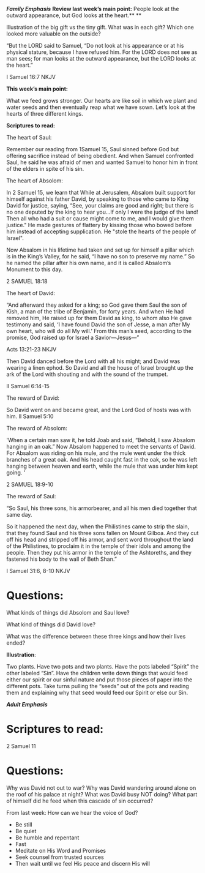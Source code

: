 ***Family Emphasis***
**Review last week’s main point:**
People look at the outward appearance, but God looks at the heart.** **

Illustration of the big gift vs the tiny gift. What was in each gift? Which one looked more valuable on the outside?

“But the LORD said to Samuel, “Do not look at his appearance or at his physical stature, because I have refused him. For the LORD does not see as man sees; for man looks at the outward appearance, but the LORD looks at the heart.”

‭‭I Samuel‬ ‭16:7‬ ‭NKJV‬‬

**This week’s main point:**

What we feed grows stronger. Our hearts are like soil in which we plant and water seeds and then eventually reap what we have sown. Let’s look at the hearts of three different kings.

**Scriptures to read:**

The heart of Saul:

Remember our reading from 1Samuel 15, Saul sinned before God but offering sacrifice instead of being obedient. And when Samuel confronted Saul, he said he was afraid of men and wanted Samuel to honor him in front of the elders in spite of his sin.

The heart of Absolom:

In 2 Samuel 15, we learn that While at Jerusalem, Absalom built support for himself against his father David, by speaking to those who came to King David for justice, saying, “See, your claims are good and right; but there is no one deputed by the king to hear you...If only I were the judge of the land! Then all who had a suit or cause might come to me, and I would give them justice." He made gestures of flattery by kissing those who bowed before him instead of accepting supplication. He "stole the hearts of the people of Israel".

Now Absalom in his lifetime had taken and set up for himself a pillar which is in the King’s Valley, for he said, “I have no son to preserve my name.” So he named the pillar after his own name, and it is called Absalom’s Monument to this day.

2 SAMUEL 18:18

The heart of David:

“And afterward they asked for a king; so God gave them Saul the son of Kish, a man of the tribe of Benjamin, for forty years. And when He had removed him, He raised up for them David as king, to whom also He gave testimony and said, ‘I have found David the son of Jesse, a man after My own heart, who will do all My will.’ From this man’s seed, according to the promise, God raised up for Israel a Savior—Jesus—”

‭‭Acts‬ ‭13:21-23 NKJV

Then David danced before the Lord with all his might; and David was wearing a linen ephod. So David and all the house of Israel brought up the ark of the Lord with shouting and with the sound of the trumpet.

II Samuel 6:14-15

The reward of David:

So David went on and became great, and the Lord God of hosts was with him.
II Samuel 5:10

The reward of Absolom:

'When a certain man saw it, he told Joab and said, “Behold, I saw Absalom hanging in an oak.” Now Absalom happened to meet the servants of David. For Absalom was riding on his mule, and the mule went under the thick branches of a great oak. And his head caught fast in the oak, so he was left hanging between heaven and earth, while the mule that was under him kept going. '

2 SAMUEL 18:9-10

The reward of Saul:

“So Saul, his three sons, his armorbearer, and all his men died together that same day.

So it happened the next day, when the Philistines came to strip the slain, that they found Saul and his three sons fallen on Mount Gilboa. And they cut off his head and stripped off his armor, and sent word throughout the land of the Philistines, to proclaim it in the temple of their idols and among the people. Then they put his armor in the temple of the Ashtoreths, and they fastened his body to the wall of Beth Shan.”

‭‭I Samuel‬ ‭31:6, 8-10‬ ‭NKJV‬‬

# Questions:

What kinds of things did Absolom and Saul love?

What kind of things did David love?

What was the difference between these three kings and how their lives ended?

**Illustration**:

Two plants. Have two pots and two plants. Have the pots labeled “Spirit” the other labeled “Sin”. Have the children write down things that would feed either our spirit or our sinful nature and put those pieces of paper into the different pots. Take turns pulling the “seeds” out of the pots and reading them and explaining why that seed would feed our Spirit or else our Sin.

***Adult Emphasis***

# **Scriptures to read:**

2 Samuel 11

#

# Questions:

Why was David not out to war?
Why was David wandering around alone on the roof of his palace at night?
What was David busy NOT doing?
What part of himself did he feed when this cascade of sin occurred?

From last week:
How can we hear the voice of God?

- Be still
- Be quiet
- Be humble and repentant
- Fast
- Meditate on His Word and Promises
- Seek counsel from trusted sources
- Then wait until we feel His peace and discern His will